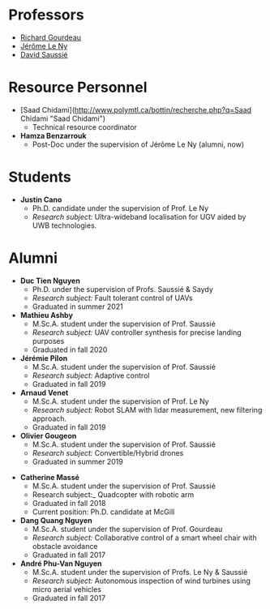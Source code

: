 # Professors

* [Richard Gourdeau](http://www.polymtl.ca/recherche/rc/en/professeurs/details.php?NoProf=90 "Richard Gourdeau")
* [Jérôme Le Ny](http://www.polymtl.ca/recherche/rc/en/professeurs/details.php?NoProf=546 "Jérôme Le Ny")
* [David Saussié](http://www.polymtl.ca/recherche/rc/en/professeurs/details.php?NoProf=513 "David Saussié")

# Resource Personnel

* [Saad Chidami](http://www.polymtl.ca/bottin/recherche.php?q=Saad Chidami "Saad Chidami")
  * Technical resource coordinator
* **Hamza Benzarrouk**
  * Post-Doc under the supervision of Jérôme Le Ny (alumni, now)

# Students

* **Justin Cano**
  * Ph.D. candidate under the supervision of Prof. Le Ny
  * _Research subject:_ Ultra-wideband localisation for UGV aided by UWB technologies.

# Alumni

* **Duc Tien Nguyen**
  * Ph.D. under the supervision of Profs. Saussié & Saydy
  * _Research subject:_ Fault tolerant control of UAVs
  * Graduated in summer 2021
* **Mathieu Ashby**
  - M.Sc.A. student under the supervision of Prof. Saussié
  - _Research subject:_ UAV controller synthesis for precise landing purposes
  - Graduated in fall 2020
* **Jérémie Pilon**
  * M.Sc.A. student under the supervision of Prof. Saussié
  * _Research subject:_ Adaptive control
  * Graduated in fall 2019
* **Arnaud Venet**
  - M.Sc.A. student under the supervision of Prof. Le Ny
  - _Research subject:_ Robot SLAM with lidar measurement, new filtering approach.
  * Graduated in fall 2019
* **Olivier Gougeon**
  * M.Sc.A. student under the supervision of Prof. Saussié
  * _Research subject:_ Convertible/Hybrid drones
  * Graduated in summer 2019
- **Catherine Massé**
  - M.Sc.A. student under the supervision of Prof. Saussié
  - Research subject:_ Quadcopter with robotic arm
  - Graduated in fall 2018
  - Current position: Ph.D. candidate at McGill
- **Dang Quang Nguyen**
  - M.Sc.A. student under the supervision of Prof. Gourdeau
  - _Research subject:_ Collaborative control of a smart wheel chair with obstacle avoidance
  - Graduated in fall 2017
- **André Phu-Van Nguyen**
  - M.Sc.A. student under the supervision of Profs. Le Ny & Saussié
  - _Research subject:_ Autonomous inspection of wind turbines using micro aerial vehicles
  - Graduated in fall 2017
